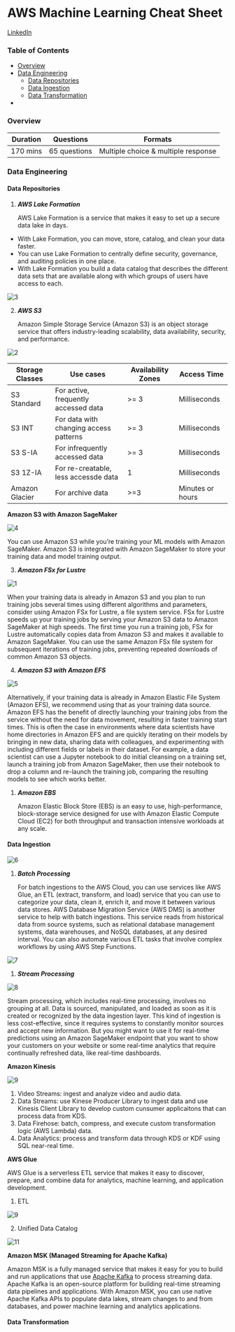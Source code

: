 # AWS Machine Learning Cheat Sheet

<a href="https://www.linkedin.com/in/ryanxjhan/" target="_blank">LinkedIn</a>

### Table of Contents

* [Overview](#overview)
* [Data Engineering](#engi)
  * [Data Repositories](#repo)
  * [Data Ingestion](#ingest)
  * [Data Transformation](#transform)
* 

<a name="overview"/>

### Overview

| Duration | Questions    | Formats                             |
| -------- | ------------ | ----------------------------------- |
| 170 mins | 65 questions | Multiple choice & multiple response |

 

<a name="engi"/>

### Data Engineering

<a name="repo"/>

#### Data Repositories

1. ***AWS Lake Formation***

   AWS Lake Formation is a service that makes it easy to set up a secure data lake in days. 

* With Lake Formation, you can move, store, catalog, and clean your data faster.
* You can use Lake Formation to centrally define security, governance, and auditing policies in one place.
* With Lake Formation you build a data catalog that describes the different data sets that are available along with which groups of users have access to each.

![3](img/3.png)

2. ***AWS S3***

   Amazon Simple Storage Service (Amazon S3) is an object storage service that offers industry-leading scalability, data availability, security, and performance.

![2](img/2.png)

| Storage Classes | Use cases                              | Availability Zones | Access  Time     |
| --------------- | -------------------------------------- | ------------------ | ---------------- |
| S3 Standard     | For active, frequently accessed data   | >= 3               | Milliseconds     |
| S3 INT          | For data with changing access patterns | >= 3               | Milliseconds     |
| S3 S-IA         | For infrequently accessed data         | >= 3               | Milliseconds     |
| S3 1Z-IA        | For re-creatable, less accessde data   | 1                  | Milliseconds     |
| Amazon Glacier  | For archive data                       | >=3                | Minutes or hours |

**Amazon S3 with Amazon SageMaker**

![4](img/4.png)

You can use Amazon S3 while you’re training your ML models with Amazon SageMaker. Amazon S3 is integrated with Amazon SageMaker to store your training data and model training output.

3. ***Amazon FSx for Lustre***

![1](img/1.png)

When your training data is already in Amazon S3 and you plan to run training jobs several times using different algorithms and parameters, consider using Amazon FSx for Lustre, a file system service. FSx for Lustre speeds up your training jobs by serving your Amazon S3 data to Amazon SageMaker at high speeds. The first time you run a training job, FSx for Lustre automatically copies data from Amazon S3 and makes it available to Amazon SageMaker. You can use the same Amazon FSx file system for subsequent iterations of training jobs, preventing repeated downloads of common Amazon S3 objects.

4. ***Amazon S3 with Amazon EFS***

![5](img/5.png)

Alternatively, if your training data is already in Amazon Elastic File System (Amazon EFS), we recommend using that as your training data source. Amazon EFS has the benefit of directly launching your training jobs from the service without the need for data movement, resulting in faster training start times. This is often the case in environments where data scientists have home directories in Amazon EFS and are quickly iterating on their models by bringing in new data, sharing data with colleagues, and experimenting with including different fields or labels in their dataset. For example, a data scientist can use a Jupyter notebook to do initial cleansing on a training set, launch a training job from Amazon SageMaker, then use their notebook to drop a column and re-launch the training job, comparing the resulting models to see which works better.

1. ***Amazon EBS***

   Amazon Elastic Block Store (EBS) is an easy to use, high-performance, block-storage service designed for use with Amazon Elastic Compute Cloud (EC2) for both throughput and transaction intensive workloads at any scale.

<a name="ingest"/>

#### Data Ingestion

![6](img/6.png)



1. ***Batch Processing***

   For batch ingestions to the AWS Cloud, you can use services like AWS Glue, an ETL (extract, transform, and load) service that you can use to categorize your data, clean it, enrich it, and move it between various data stores. AWS Database Migration Service (AWS DMS) is another service to help with batch ingestions. This service reads from historical data from source systems, such as relational database management systems, data warehouses, and NoSQL databases, at any desired interval. You can also automate various ETL tasks that involve complex workflows by using AWS Step Functions.

![7](img/7.png)

1. ***Stream Processing***

![8](img/8.png)

Stream processing, which includes real-time processing, involves no grouping at all. Data is sourced, manipulated, and loaded as soon as it is created or recognized by the data ingestion layer. This kind of ingestion is less cost-effective, since it requires systems to constantly monitor sources and accept new information. But you might want to use it for real-time predictions using an Amazon SageMaker endpoint that you want to show your customers on your website or some real-time analytics that require continually refreshed data, like real-time dashboards.

**Amazon Kinesis**

![9](img/9.png)

1. Video Streams: ingest and analyze video and audio data.
2. Data Streams: use Kinese Producer Library to ingest data and use Kinesis Client Library to develop custom cunsumer applicaitons that can process data from KDS.
3. Data Firehose: batch, compress, and execute custom transformation logic (AWS Lambda) data.
4. Data Analytics: process and transform data through KDS or KDF using SQL near-real time.

**AWS Glue**

AWS Glue is a serverless ETL service that makes it easy to discover, prepare, and combine data for analytics, machine learning, and application development.

1. ETL

![9](img/10.png)

2. Unified Data Catalog

![11](img/11.png)

**Amazon MSK (Managed Streaming for Apache Kafka)**

Amazon MSK is a fully managed service that makes it easy for you to build and run applications that use [Apache Kafka](https://aws.amazon.com/streaming-data/what-is-kafka/) to process streaming data. Apache Kafka is an open-source platform for building real-time streaming data pipelines and applications. With Amazon MSK, you can use native Apache Kafka APIs to populate data lakes, stream changes to and from databases, and power machine learning and analytics applications.

<a name="transform"/>

#### Data Transformation


